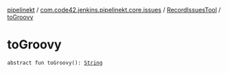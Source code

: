 [pipelinekt](../../index.md) / [com.code42.jenkins.pipelinekt.core.issues](../index.md) / [RecordIssuesTool](index.md) / [toGroovy](./to-groovy.md)

# toGroovy

`abstract fun toGroovy(): `[`String`](https://kotlinlang.org/api/latest/jvm/stdlib/kotlin/-string/index.html)